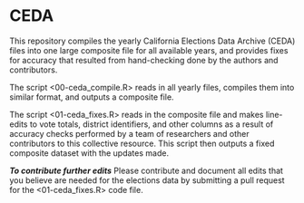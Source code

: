 # CEDA
This repository compiles the yearly California Elections Data Archive (CEDA) files into one large composite file for all available years, and provides fixes for accuracy that resulted from hand-checking done by the authors and contributors.

The script <00-ceda_compile.R> reads in all yearly files, compiles them into similar format, and outputs a composite file.

The script <01-ceda_fixes.R> reads in the composite file and makes line-edits to vote totals, district identifiers, and other columns as a result of accuracy checks performed by a team of researchers and other contributors to this collective resource. This script then outputs a fixed composite dataset with the updates made.

***To contribute further edits***
Please contribute and document all edits that you believe are needed for the elections data by submitting a pull request for the <01-ceda_fixes.R> code file.
